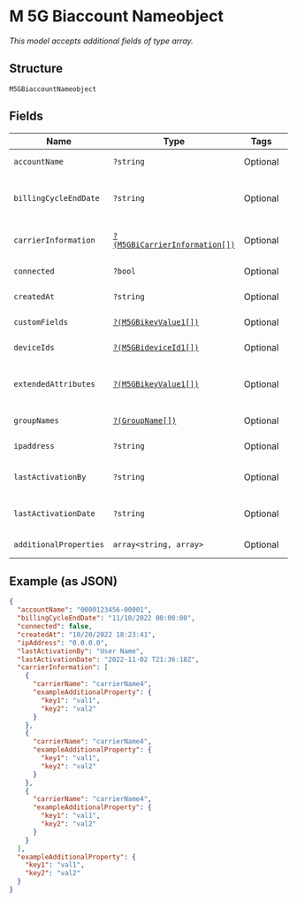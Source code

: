 
# M 5G Biaccount Nameobject

*This model accepts additional fields of type array.*

## Structure

`M5GBiaccountNameobject`

## Fields

| Name | Type | Tags | Description | Getter | Setter |
|  --- | --- | --- | --- | --- | --- |
| `accountName` | `?string` | Optional | - | getAccountName(): ?string | setAccountName(?string accountName): void |
| `billingCycleEndDate` | `?string` | Optional | - | getBillingCycleEndDate(): ?string | setBillingCycleEndDate(?string billingCycleEndDate): void |
| `carrierInformation` | [`?(M5GBiCarrierInformation[])`](../../doc/models/m-5g-bi-carrier-information.md) | Optional | - | getCarrierInformation(): ?array | setCarrierInformation(?array carrierInformation): void |
| `connected` | `?bool` | Optional | - | getConnected(): ?bool | setConnected(?bool connected): void |
| `createdAt` | `?string` | Optional | - | getCreatedAt(): ?string | setCreatedAt(?string createdAt): void |
| `customFields` | [`?(M5GBikeyValue1[])`](../../doc/models/m-5g-bikey-value-1.md) | Optional | - | getCustomFields(): ?array | setCustomFields(?array customFields): void |
| `deviceIds` | [`?(M5GBideviceId1[])`](../../doc/models/m-5g-bidevice-id-1.md) | Optional | - | getDeviceIds(): ?array | setDeviceIds(?array deviceIds): void |
| `extendedAttributes` | [`?(M5GBikeyValue1[])`](../../doc/models/m-5g-bikey-value-1.md) | Optional | - | getExtendedAttributes(): ?array | setExtendedAttributes(?array extendedAttributes): void |
| `groupNames` | [`?(GroupName[])`](../../doc/models/group-name.md) | Optional | - | getGroupNames(): ?array | setGroupNames(?array groupNames): void |
| `ipaddress` | `?string` | Optional | - | getIpaddress(): ?string | setIpaddress(?string ipaddress): void |
| `lastActivationBy` | `?string` | Optional | - | getLastActivationBy(): ?string | setLastActivationBy(?string lastActivationBy): void |
| `lastActivationDate` | `?string` | Optional | - | getLastActivationDate(): ?string | setLastActivationDate(?string lastActivationDate): void |
| `additionalProperties` | `array<string, array>` | Optional | - | findAdditionalProperty(string key): array | additionalProperty(string key, array value): void |

## Example (as JSON)

```json
{
  "accountName": "0000123456-00001",
  "billingCycleEndDate": "11/10/2022 00:00:00",
  "connected": false,
  "createdAt": "10/20/2022 18:23:41",
  "ipAddress": "0.0.0.0",
  "lastActivationBy": "User Name",
  "lastActivationDate": "2022-11-02 T21:36:18Z",
  "carrierInformation": [
    {
      "carrierName": "carrierName4",
      "exampleAdditionalProperty": {
        "key1": "val1",
        "key2": "val2"
      }
    },
    {
      "carrierName": "carrierName4",
      "exampleAdditionalProperty": {
        "key1": "val1",
        "key2": "val2"
      }
    },
    {
      "carrierName": "carrierName4",
      "exampleAdditionalProperty": {
        "key1": "val1",
        "key2": "val2"
      }
    }
  ],
  "exampleAdditionalProperty": {
    "key1": "val1",
    "key2": "val2"
  }
}
```

